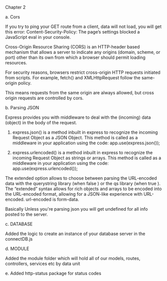 Chapter 2

a. Cors

If you try to ping your GET route from a client, data will not load, you will get this error: Content-Security-Policy: The page’s settings blocked a JavaScript eval in your console.

Cross-Origin Resource Sharing (CORS) is an HTTP-header based mechanism that allows a server to indicate any origins (domain, scheme, or port) other than its own from which a browser should permit loading resources.

For security reasons, browsers restrict cross-origin HTTP requests initiated from scripts. For example, fetch() and XMLHttpRequest follow the same-origin policy. 

This means requests from the same origin are always allowed, but cross origin requests are controlled by cors.

b. Parsing JSON 

Express provides you with middleware to deal with the (incoming) data (object) in the body of the request.

1. express.json() is a method inbuilt in express to recognize the incoming Request Object as a JSON Object. This method is called as a middleware in your application using the code: app.use(express.json());

2. express.urlencoded() is a method inbuilt in express to recognize the incoming Request Object as strings or arrays. This method is called as a middleware in your application using the code: app.use(express.urlencoded());

The extended option allows to choose between parsing the URL-encoded data with the querystring library (when false ) or the qs library (when true ). The “extended” syntax allows for rich objects and arrays to be encoded into the URL-encoded format, allowing for a JSON-like experience with URL-encoded. url-encoded is form-data.


Basically Unless you're parsing json you will get undefined for all info posted to the server.


c. DATABASE

Added the logic to create an instance of your database server in the connectDB.js

d. MODULE

Added the module folder which will hold all of our models, routes, controllers, services etc by data unit


e. Added http-status package for status codes

